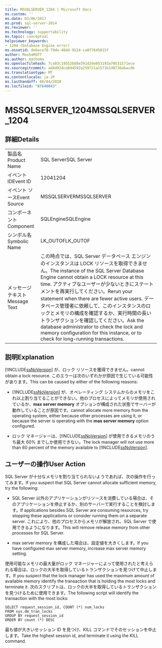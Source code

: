 ```yaml
---
title: MSSQLSERVER_1204 | Microsoft Docs
ms.custom: ''
ms.date: 03/06/2017
ms.prod: sql-server-2014
ms.reviewer: ''
ms.technology: supportability
ms.topic: conceptual
helpviewer_keywords:
- 1204 (Database Engine error)
ms.assetid: de6ece78-79de-484d-9224-ca0f7645815f
author: MashaMSFT
ms.author: mathoma
ms.openlocfilehash: 7ca03c19552b88e391d2de053193a70531571ece
ms.sourcegitcommit: ad4d92dce894592a259721a1571b1d8736abacdb
ms.translationtype: MT
ms.contentlocale: ja-JP
ms.lasthandoff: 08/04/2020
ms.locfileid: "87640043"
---
```

# <a name="mssqlserver_1204"></a><span data-ttu-id="8a0f3-102">MSSQLSERVER_1204</span><span class="sxs-lookup"><span data-stu-id="8a0f3-102">MSSQLSERVER_1204</span></span>
    
## <a name="details"></a><span data-ttu-id="8a0f3-103">詳細</span><span class="sxs-lookup"><span data-stu-id="8a0f3-103">Details</span></span>  
  
|||  
|-|-|  
|<span data-ttu-id="8a0f3-104">製品名</span><span class="sxs-lookup"><span data-stu-id="8a0f3-104">Product Name</span></span>|<span data-ttu-id="8a0f3-105">SQL Server</span><span class="sxs-lookup"><span data-stu-id="8a0f3-105">SQL Server</span></span>|  
|<span data-ttu-id="8a0f3-106">イベント ID</span><span class="sxs-lookup"><span data-stu-id="8a0f3-106">Event ID</span></span>|<span data-ttu-id="8a0f3-107">1204</span><span class="sxs-lookup"><span data-stu-id="8a0f3-107">1204</span></span>|  
|<span data-ttu-id="8a0f3-108">イベント ソース</span><span class="sxs-lookup"><span data-stu-id="8a0f3-108">Event Source</span></span>|<span data-ttu-id="8a0f3-109">MSSQLSERVER</span><span class="sxs-lookup"><span data-stu-id="8a0f3-109">MSSQLSERVER</span></span>|  
|<span data-ttu-id="8a0f3-110">コンポーネント</span><span class="sxs-lookup"><span data-stu-id="8a0f3-110">Component</span></span>|<span data-ttu-id="8a0f3-111">SQLEngine</span><span class="sxs-lookup"><span data-stu-id="8a0f3-111">SQLEngine</span></span>|  
|<span data-ttu-id="8a0f3-112">シンボル名</span><span class="sxs-lookup"><span data-stu-id="8a0f3-112">Symbolic Name</span></span>|<span data-ttu-id="8a0f3-113">LK_OUTOF</span><span class="sxs-lookup"><span data-stu-id="8a0f3-113">LK_OUTOF</span></span>|  
|<span data-ttu-id="8a0f3-114">メッセージ テキスト</span><span class="sxs-lookup"><span data-stu-id="8a0f3-114">Message Text</span></span>|<span data-ttu-id="8a0f3-115">この時点では、SQL Server データベース エンジンのインスタンスは LOCK リソースを取得できません。</span><span class="sxs-lookup"><span data-stu-id="8a0f3-115">The instance of the SQL Server Database Engine cannot obtain a LOCK resource at this time.</span></span> <span data-ttu-id="8a0f3-116">アクティブなユーザーが少ないときにステートメントを再実行してください。</span><span class="sxs-lookup"><span data-stu-id="8a0f3-116">Rerun your statement when there are fewer active users.</span></span> <span data-ttu-id="8a0f3-117">データベース管理者に依頼して、このインスタンスのロックとメモリの構成を確認するか、実行時間の長いトランザクションを確認してください。</span><span class="sxs-lookup"><span data-stu-id="8a0f3-117">Ask the database administrator to check the lock and memory configuration for this instance, or to check for long-running transactions.</span></span>|  
  
## <a name="explanation"></a><span data-ttu-id="8a0f3-118">説明</span><span class="sxs-lookup"><span data-stu-id="8a0f3-118">Explanation</span></span>  
 [!INCLUDE[ssNoVersion](../../includes/ssnoversion-md.md)] <span data-ttu-id="8a0f3-119">が、ロック リソースを獲得できません。</span><span class="sxs-lookup"><span data-stu-id="8a0f3-119">cannot obtain a lock resource.</span></span> <span data-ttu-id="8a0f3-120">このエラーは次のいずれかが原因で生じている可能性があります。</span><span class="sxs-lookup"><span data-stu-id="8a0f3-120">This can be caused by either of the following reasons:</span></span>  
  
-   [!INCLUDE[ssNoVersion](../../includes/ssnoversion-md.md)] <span data-ttu-id="8a0f3-121">が、オペレーティング システムからのメモリをこれ以上割り当てることができない。他のプロセスによってメモリが使用されているか、**max server memory** オプションが構成された状態でサーバーが動作していることが原因です。</span><span class="sxs-lookup"><span data-stu-id="8a0f3-121">cannot allocate more memory from the operating system, either because other processes are using it, or because the server is operating with the **max server memory** option configured.</span></span>  
  
-   <span data-ttu-id="8a0f3-122">ロック マネージャーは、[!INCLUDE[ssNoVersion](../../includes/ssnoversion-md.md)] が使用できるメモリのうち最大 60% までしか使用できない。</span><span class="sxs-lookup"><span data-stu-id="8a0f3-122">The lock manager will not use more than 60 percent of the memory available to [!INCLUDE[ssNoVersion](../../includes/ssnoversion-md.md)].</span></span>  
  
## <a name="user-action"></a><span data-ttu-id="8a0f3-123">ユーザーの操作</span><span class="sxs-lookup"><span data-stu-id="8a0f3-123">User Action</span></span>  
 <span data-ttu-id="8a0f3-124">SQL Server が十分なメモリを割り当てられないようであれば、次の操作を行ってみます。</span><span class="sxs-lookup"><span data-stu-id="8a0f3-124">If you suspect that SQL Server cannot allocate sufficient memory, try the following:</span></span>  
  
-   <span data-ttu-id="8a0f3-125">SQL Server 以外のアプリケーションがリソースを消費している場合は、そのアプリケーションを停止するか、別のサーバーで実行することを検討します。</span><span class="sxs-lookup"><span data-stu-id="8a0f3-125">If applications besides SQL Server are consuming resources, try stopping these applications or consider running them on a separate server.</span></span> <span data-ttu-id="8a0f3-126">これにより、他のプロセスからメモリが解放され、SQL Server で使用できるようになります。</span><span class="sxs-lookup"><span data-stu-id="8a0f3-126">This will remove release memory from other processes for SQL Server.</span></span>  
  
-   <span data-ttu-id="8a0f3-127">max server memory を構成した場合は、設定値を大きくします。</span><span class="sxs-lookup"><span data-stu-id="8a0f3-127">If you have configured max server memory, increase max server memory setting.</span></span>  
  
 <span data-ttu-id="8a0f3-128">使用可能なメモリの最大量がロック マネージャーによって使用されたと考えられる場合は、ロックの大半を取得しているトランザクションを見つけて中止します。</span><span class="sxs-lookup"><span data-stu-id="8a0f3-128">If you suspect that the lock manager has used the maximum amount of available memory identify the transaction that is holding the most locks and terminate it.</span></span> <span data-ttu-id="8a0f3-129">次のスクリプトは、ロックの大半を取得しているトランザクションを見つけるために使用できます。</span><span class="sxs-lookup"><span data-stu-id="8a0f3-129">The following script will identify the transaction with the most locks:</span></span>  
  
```  
SELECT request_session_id, COUNT (*) num_locks  
FROM sys.dm_tran_locks  
GROUP BY request_session_id   
ORDER BY count (*) DESC  
```  
  
 <span data-ttu-id="8a0f3-130">最も値が大きいセッション ID を見つけ、KILL コマンドでそのセッションを中止します。</span><span class="sxs-lookup"><span data-stu-id="8a0f3-130">Take the highest session id, and terminate it using the KILL command.</span></span>  
  
  
